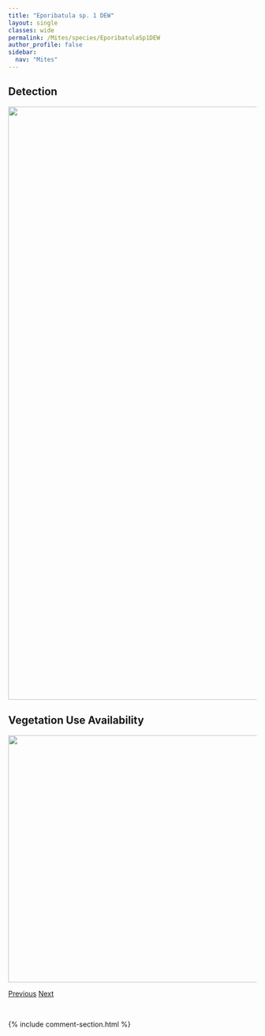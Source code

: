 ```yaml
---
title: "Eporibatula sp. 1 DEW"
layout: single
classes: wide
permalink: /Mites/species/EporibatulaSp1DEW
author_profile: false
sidebar:
  nav: "Mites"
---
```


<h2>Detection</h2>

<a href="https://drive.google.com/uc?export=view&id=1JLI-hqI_5uVpVJKkV-OBi-rQA0jrH3Gf">
<img src="https://drive.google.com/uc?export=view&id=1JLI-hqI_5uVpVJKkV-OBi-rQA0jrH3Gf" height = "1200" width = "800">
</a>


<h2>Vegetation Use Availability</h2>

<a href="https://drive.google.com/uc?export=view&id=1x3l8wxLNxOaIoSz-eiYwlmWYyQ0E66ZL">
<img src="https://drive.google.com/uc?export=view&id=1x3l8wxLNxOaIoSz-eiYwlmWYyQ0E66ZL" height = "500" width = "1000">
</a>


<a href="/DevelopmentWebsite/Mites/species/EpidamaeusTritylos" class="pagination--pager" title="Epidamaeus tritylos">Previous</a> <a href="/DevelopmentWebsite/Mites/species/EremaeusBoreomontanus" class="pagination--pager" title="Eremaeus boreomontanus">Next</a>

<p>&nbsp;</p>

{% include comment-section.html %}
